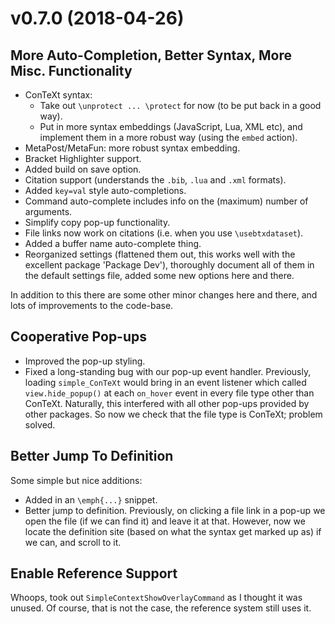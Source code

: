 # v0.7.0 (2018-04-26)

## More Auto-Completion, Better Syntax, More Misc. Functionality

- ConTeXt syntax:
  - Take out `\unprotect ... \protect` for now (to be put back in a good way).
  - Put in more syntax embeddings (JavaScript, Lua, XML etc), and implement
    them in a more robust way (using the `embed` action).
- MetaPost/MetaFun: more robust syntax embedding.
- Bracket Highlighter support.
- Added build on save option.
- Citation support (understands the `.bib`, `.lua` and `.xml` formats).
- Added `key=val` style auto-completions.
- Command auto-complete includes info on the (maximum) number of arguments.
- Simplify copy pop-up functionality.
- File links now work on citations (i.e. when you use `\usebtxdataset`).
- Added a buffer name auto-complete thing.
- Reorganized settings (flattened them out, this works well with the excellent
  package 'Package Dev'), thoroughly document all of them in the default
  settings file, added some new options here and there.

In addition to this there are some other minor changes here and there, and lots
of improvements to the code-base.

## Cooperative Pop-ups

- Improved the pop-up styling.
- Fixed a long-standing bug with our pop-up event handler. Previously, loading
  `simple_ConTeXt` would bring in an event listener which called
  `view.hide_popup()` at each `on_hover` event in every file type other than
  ConTeXt. Naturally, this interfered with all other pop-ups provided by other
  packages. So now we check that the file type is ConTeXt; problem solved.

## Better Jump To Definition

Some simple but nice additions:

- Added in an `\emph{...}` snippet.
- Better jump to definition. Previously, on clicking a file link in a pop-up we
  open the file (if we can find it) and leave it at that. However, now we locate
  the definition site (based on what the syntax get marked up as) if we can, and
  scroll to it.

## Enable Reference Support

Whoops, took out `SimpleContextShowOverlayCommand` as I thought it was unused.
Of course, that is not the case, the reference system still uses it.
